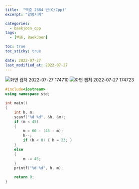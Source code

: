 ```yaml
---
title:  "백준 2884 번(C/Cpp)"
excerpt: "알람시계"

categories:
  - baekjoon_cpp
tags:
  - [백준, BaekJoon]

toc: true
toc_sticky: true
 
date: 2022-07-27
last_modified_at: 2022-07-27
---
```


![화면 캡처 2022-07-27 174710](https://user-images.githubusercontent.com/106606698/181204131-d61aed8a-0825-41ab-9f9c-cdf5d7b1442f.png)
![화면 캡처 2022-07-27 174723](https://user-images.githubusercontent.com/106606698/181204204-8f88fadc-e62e-4b9c-af02-985654dc7769.png)

 
```c++
#include<iostream>
using namespace std;

int main()
{
	int h, m;
	scanf("%d %d", &h, &m);
	if (m < 45)
	{
		m = 60 - (45 - m);
		h--;
		if (h < 0) { h = 23; }
	}
	else
	{
		m -= 45;
	}
	printf("%d %d", h, m);

	return 0;
}
```


